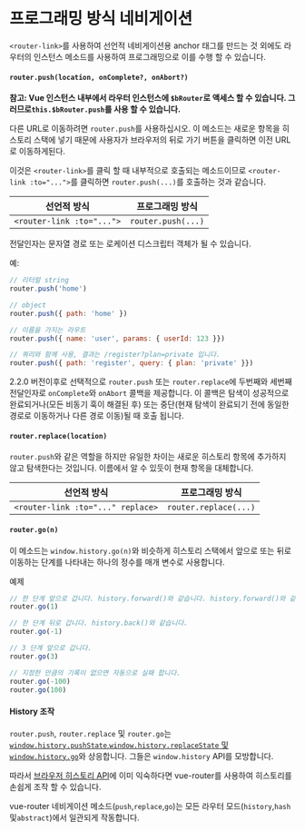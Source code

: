# 프로그래밍 방식 네비게이션

`<router-link>`를 사용하여 선언적 네비게이션용 anchor 태그를 만드는 것 외에도 라우터의 인스턴스 메소드를 사용하여 프로그래밍으로 이를 수행 할 수 있습니다.

#### `router.push(location, onComplete?, onAbort?)`

**참고: Vue 인스턴스 내부에서 라우터 인스턴스에 `$bRouter`로 액세스 할 수 있습니다. 그러므로`this.$bRouter.push`를 사용 할 수 있습니다.**

다른 URL로 이동하려면 `router.push`를 사용하십시오. 이 메소드는 새로운 항목을 히스토리 스택에 넣기 때문에 사용자가 브라우저의 뒤로 가기 버튼을 클릭하면 이전 URL로 이동하게된다.

이것은 `<router-link>`를 클릭 할 때 내부적으로 호출되는 메소드이므로 `<router-link :to="...">`를 클릭하면 `router.push(...)`를 호출하는 것과 같습니다.

| 선언적 방식 | 프로그래밍 방식 |
|-------------|--------------|
| `<router-link :to="...">` | `router.push(...)` |

전달인자는 문자열 경로 또는 로케이션 디스크립터 객체가 될 수 있습니다.

예:

``` js
// 리터럴 string
router.push('home')

// object
router.push({ path: 'home' })

// 이름을 가지는 라우트
router.push({ name: 'user', params: { userId: 123 }})

// 쿼리와 함께 사용, 결과는 /register?plan=private 입니다.
router.push({ path: 'register', query: { plan: 'private' }})
```

2.2.0 버전이후로 선택적으로 `router.push` 또는 `router.replace`에 두번째와 세번째 전달인자로 `onComplete`와 `onAbort` 콜백을 제공합니다.
이 콜백은 탐색이 성공적으로 완료되거나(모든 비동기 훅이 해결된 후) 또는 중단(현재 탐색이 완료되기 전에 동일한 경로로 이동하거나 다른 경로 이동)될 때 호출 됩니다.

#### `router.replace(location)`

`router.push`와 같은 역할을 하지만 유일한 차이는 새로운 히스토리 항목에 추가하지 않고 탐색한다는 것입니다. 이름에서 알 수 있듯이 현재 항목을 대체합니다.

| 선언적 방식   | 프로그래밍 방식 |
|-------------|--------------|
| `<router-link :to="..." replace>` | `router.replace(...)` |


#### `router.go(n)`

이 메소드는 `window.history.go(n)`와 비슷하게 히스토리 스택에서 앞으로 또는 뒤로 이동하는 단계를 나타내는 하나의 정수를 매개 변수로 사용합니다.

예제

``` js
// 한 단계 앞으로 갑니다. history.forward()와 같습니다. history.forward()와 같습니다.
router.go(1)

// 한 단계 뒤로 갑니다. history.back()와 같습니다.
router.go(-1)

// 3 단계 앞으로 갑니다.
router.go(3)

// 지정한 만큼의 기록이 없으면 자동으로 실패 합니다.
router.go(-100)
router.go(100)
```

#### History 조작

`router.push`, `router.replace` 및 `router.go`는 [`window.history.pushState`,`window.history.replaceState` 및 `window.history.go`](https://developer.mozilla.org/en-US/docs/Web/API/History)와 상응합니다. 그들은 `window.history` API를 모방합니다.

따라서 [브라우저 히스토리 API](https://developer.mozilla.org/en-US/docs/Web/API/History_API)에 이미 익숙하다면 vue-router를 사용하여 히스토리를 손쉽게 조작 할 수 있습니다.

vue-router 네비게이션 메소드(`push`,`replace`,`go`)는 모든 라우터 모드(`history`,`hash` 및`abstract`)에서 일관되게 작동합니다.
